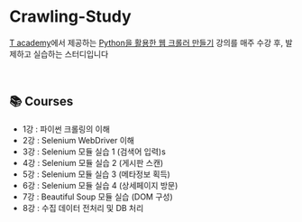 # Crawling-Study

[T academy](https://tacademy.skplanet.com/frontMain.do)에서 제공하는 [Python을 활용한 웹 크롤러 만들기](https://tacademy.skplanet.com/live/player/onlineLectureDetail.do?seq=133) 강의를 매주 수강 후, 발제하고 실습하는 스터디입니다

<br>

## 📚 Courses

- 1강 : 파이썬 크롤링의 이해
- 2강 : Selenium WebDriver 이해
- 3강 : Selenium 모듈 실습 1 (검색어 입력)s
- 4강 : Selenium 모듈 실습 2 (게시판 스캔)
- 5강 : Selenium 모듈 실습 3 (메타정보 획득)
- 6강 : Selenium 모듈 실습 4 (상세페이지 방문)
- 7강 : Beautiful Soup 모듈 실습 (DOM 구성)
- 8강 : 수집 데이터 전처리 및 DB 처리

